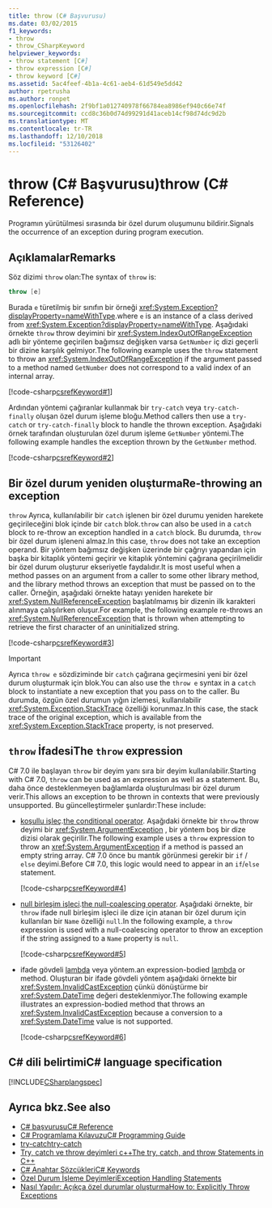 ```yaml
---
title: throw (C# Başvurusu)
ms.date: 03/02/2015
f1_keywords:
- throw
- throw_CSharpKeyword
helpviewer_keywords:
- throw statement [C#]
- throw expression [C#]
- throw keyword [C#]
ms.assetid: 5ac4feef-4b1a-4c61-aeb4-61d549e5dd42
author: rpetrusha
ms.author: ronpet
ms.openlocfilehash: 2f9bf1a012740978f66784ea8986ef940c66e74f
ms.sourcegitcommit: ccd8c36b0d74d99291d41aceb14cf98d74dc9d2b
ms.translationtype: MT
ms.contentlocale: tr-TR
ms.lasthandoff: 12/10/2018
ms.locfileid: "53126402"
---
```

# <a name="throw-c-reference"></a><span data-ttu-id="a33e4-102">throw (C# Başvurusu)</span><span class="sxs-lookup"><span data-stu-id="a33e4-102">throw (C# Reference)</span></span>

<span data-ttu-id="a33e4-103">Programın yürütülmesi sırasında bir özel durum oluşumunu bildirir.</span><span class="sxs-lookup"><span data-stu-id="a33e4-103">Signals the occurrence of an exception during program execution.</span></span>  
  
## <a name="remarks"></a><span data-ttu-id="a33e4-104">Açıklamalar</span><span class="sxs-lookup"><span data-stu-id="a33e4-104">Remarks</span></span>

<span data-ttu-id="a33e4-105">Söz dizimi `throw` olan:</span><span class="sxs-lookup"><span data-stu-id="a33e4-105">The syntax of `throw` is:</span></span>

```csharp
throw [e]
```

<span data-ttu-id="a33e4-106">Burada `e` türetilmiş bir sınıfın bir örneği <xref:System.Exception?displayProperty=nameWithType>.</span><span class="sxs-lookup"><span data-stu-id="a33e4-106">where `e` is an instance of a class derived from <xref:System.Exception?displayProperty=nameWithType>.</span></span> <span data-ttu-id="a33e4-107">Aşağıdaki örnekte `throw` throw deyimini bir <xref:System.IndexOutOfRangeException> adlı bir yönteme geçirilen bağımsız değişken varsa `GetNumber` iç dizi geçerli bir dizine karşılık gelmiyor.</span><span class="sxs-lookup"><span data-stu-id="a33e4-107">The following example uses the `throw` statement to throw an <xref:System.IndexOutOfRangeException> if the argument passed to a method named `GetNumber` does not correspond to a valid index of an internal array.</span></span>

[!code-csharp[csrefKeyword#1](~/samples/snippets/csharp/language-reference/keywords/throw/throw-1.cs#1)]  

<span data-ttu-id="a33e4-108">Ardından yöntemi çağıranlar kullanmak bir `try-catch` veya `try-catch-finally` oluşan özel durum işleme bloğu.</span><span class="sxs-lookup"><span data-stu-id="a33e4-108">Method callers then use a `try-catch` or `try-catch-finally` block to handle the thrown exception.</span></span> <span data-ttu-id="a33e4-109">Aşağıdaki örnek tarafından oluşturulan özel durum işleme `GetNumber` yöntemi.</span><span class="sxs-lookup"><span data-stu-id="a33e4-109">The following example handles the exception thrown by the `GetNumber` method.</span></span>

[!code-csharp[csrefKeyword#2](~/samples/snippets/csharp/language-reference/keywords/throw/throw-1.cs#2)]  

## <a name="re-throwing-an-exception"></a><span data-ttu-id="a33e4-110">Bir özel durum yeniden oluşturma</span><span class="sxs-lookup"><span data-stu-id="a33e4-110">Re-throwing an exception</span></span>

<span data-ttu-id="a33e4-111">`throw` Ayrıca, kullanılabilir bir `catch` işlenen bir özel durumu yeniden harekete geçirileceğini blok içinde bir `catch` blok.</span><span class="sxs-lookup"><span data-stu-id="a33e4-111">`throw` can also be used in a `catch` block to re-throw an exception handled in a `catch` block.</span></span>  <span data-ttu-id="a33e4-112">Bu durumda, `throw` bir özel durum işleneni almaz.</span><span class="sxs-lookup"><span data-stu-id="a33e4-112">In this case, `throw` does not take an exception operand.</span></span> <span data-ttu-id="a33e4-113">Bir yöntem bağımsız değişken üzerinde bir çağrıyı yapandan için başka bir kitaplık yöntemi geçirir ve kitaplık yöntemini çağırana geçirilmelidir bir özel durum oluşturur ekseriyetle faydalıdır.</span><span class="sxs-lookup"><span data-stu-id="a33e4-113">It is most useful when a method passes on an argument from a caller to some other library method, and the library method throws an exception that must be passed on to the caller.</span></span> <span data-ttu-id="a33e4-114">Örneğin, aşağıdaki örnekte hatayı yeniden harekete bir <xref:System.NullReferenceException> başlatılmamış bir dizenin ilk karakteri alınmaya çalışılırken oluşur.</span><span class="sxs-lookup"><span data-stu-id="a33e4-114">For example, the following example re-throws an <xref:System.NullReferenceException> that is thrown when attempting to retrieve the first character of an uninitialized string.</span></span>

[!code-csharp[csrefKeyword#3](~/samples/snippets/csharp/language-reference/keywords/throw/throw-3.cs#3)]  

> [!IMPORTANT]
> <span data-ttu-id="a33e4-115">Ayrıca `throw e` sözdiziminde bir `catch` çağırana geçirmesini yeni bir özel durum oluşturmak için blok.</span><span class="sxs-lookup"><span data-stu-id="a33e4-115">You can also use the `throw e` syntax in a `catch` block to instantiate a new exception that you pass on to the caller.</span></span> <span data-ttu-id="a33e4-116">Bu durumda, özgün özel durumun yığın izlemesi, kullanılabilir <xref:System.Exception.StackTrace> özelliği korunmaz.</span><span class="sxs-lookup"><span data-stu-id="a33e4-116">In this case, the stack trace of the original exception, which is available from the <xref:System.Exception.StackTrace> property, is not preserved.</span></span>

## <a name="the-throw-expression"></a><span data-ttu-id="a33e4-117">`throw` İfadesi</span><span class="sxs-lookup"><span data-stu-id="a33e4-117">The `throw` expression</span></span>

<span data-ttu-id="a33e4-118">C# 7.0 ile başlayan `throw` bir deyim yanı sıra bir deyim kullanılabilir.</span><span class="sxs-lookup"><span data-stu-id="a33e4-118">Starting with C# 7.0, `throw` can be used as an expression as well as a statement.</span></span> <span data-ttu-id="a33e4-119">Bu, daha önce desteklenmeyen bağlamlarda oluşturulması bir özel durum verir.</span><span class="sxs-lookup"><span data-stu-id="a33e4-119">This allows an exception to be thrown in contexts that were previously unsupported.</span></span> <span data-ttu-id="a33e4-120">Bu güncelleştirmeler şunlardır:</span><span class="sxs-lookup"><span data-stu-id="a33e4-120">These include:</span></span>

- <span data-ttu-id="a33e4-121">[koşullu işleç](../operators/conditional-operator.md).</span><span class="sxs-lookup"><span data-stu-id="a33e4-121">[the conditional operator](../operators/conditional-operator.md).</span></span> <span data-ttu-id="a33e4-122">Aşağıdaki örnekte bir `throw` throw deyimi bir <xref:System.ArgumentException> , bir yöntem boş bir dize dizisi olarak geçirilir.</span><span class="sxs-lookup"><span data-stu-id="a33e4-122">The following example uses a `throw` expression to throw an <xref:System.ArgumentException> if a method is passed an empty string array.</span></span> <span data-ttu-id="a33e4-123">C# 7.0 önce bu mantık görünmesi gerekir bir `if` / `else` deyimi.</span><span class="sxs-lookup"><span data-stu-id="a33e4-123">Before C# 7.0, this logic would need to appear in an `if`/`else` statement.</span></span>

   [!code-csharp[csrefKeyword#4](~/samples/snippets/csharp/language-reference/keywords/throw/conditional.cs#1)]  
  
- <span data-ttu-id="a33e4-124">[null birleşim işleci](../operators/null-coalescing-operator.md).</span><span class="sxs-lookup"><span data-stu-id="a33e4-124">[the null-coalescing operator](../operators/null-coalescing-operator.md).</span></span> <span data-ttu-id="a33e4-125">Aşağıdaki örnekte, bir `throw` ifade null birleşim işleci ile dize için atanan bir özel durum için kullanılan bir `Name` özelliği `null`.</span><span class="sxs-lookup"><span data-stu-id="a33e4-125">In the following example, a `throw` expression is used with a null-coalescing operator to throw an exception if the string assigned to a `Name` property is `null`.</span></span>

   [!code-csharp[csrefKeyword#5](~/samples/snippets/csharp/language-reference/keywords/throw/coalescing.cs#1)]  

- <span data-ttu-id="a33e4-126">ifade gövdeli [lambda](../../lambda-expressions.md) veya yöntem.</span><span class="sxs-lookup"><span data-stu-id="a33e4-126">an expression-bodied [lambda](../../lambda-expressions.md) or method.</span></span> <span data-ttu-id="a33e4-127">Oluşturan bir ifade gövdeli yöntem aşağıdaki örnekte bir <xref:System.InvalidCastException> çünkü dönüştürme bir <xref:System.DateTime> değeri desteklenmiyor.</span><span class="sxs-lookup"><span data-stu-id="a33e4-127">The following example illustrates an expression-bodied method that throws an <xref:System.InvalidCastException> because a conversion to a <xref:System.DateTime> value is not supported.</span></span>

   [!code-csharp[csrefKeyword#6](~/samples/snippets/csharp/language-reference/keywords/throw/exp-bodied.cs#1)]  

## <a name="c-language-specification"></a><span data-ttu-id="a33e4-128">C# dili belirtimi</span><span class="sxs-lookup"><span data-stu-id="a33e4-128">C# language specification</span></span>  

[!INCLUDE[CSharplangspec](~/includes/csharplangspec-md.md)]  
  
## <a name="see-also"></a><span data-ttu-id="a33e4-129">Ayrıca bkz.</span><span class="sxs-lookup"><span data-stu-id="a33e4-129">See also</span></span>

- [<span data-ttu-id="a33e4-130">C# başvurusu</span><span class="sxs-lookup"><span data-stu-id="a33e4-130">C# Reference</span></span>](../index.md)  
- [<span data-ttu-id="a33e4-131">C# Programlama Kılavuzu</span><span class="sxs-lookup"><span data-stu-id="a33e4-131">C# Programming Guide</span></span>](../../programming-guide/index.md)  
- [<span data-ttu-id="a33e4-132">try-catch</span><span class="sxs-lookup"><span data-stu-id="a33e4-132">try-catch</span></span>](try-catch.md)  
- [<span data-ttu-id="a33e4-133">Try, catch ve throw deyimleri c++</span><span class="sxs-lookup"><span data-stu-id="a33e4-133">The try, catch, and throw Statements in C++</span></span>](try-catch.md)  
- [<span data-ttu-id="a33e4-134">C# Anahtar Sözcükleri</span><span class="sxs-lookup"><span data-stu-id="a33e4-134">C# Keywords</span></span>](index.md)  
- [<span data-ttu-id="a33e4-135">Özel Durum İşleme Deyimleri</span><span class="sxs-lookup"><span data-stu-id="a33e4-135">Exception Handling Statements</span></span>](exception-handling-statements.md)  
- [<span data-ttu-id="a33e4-136">Nasıl Yapılır: Açıkça özel durumlar oluşturma</span><span class="sxs-lookup"><span data-stu-id="a33e4-136">How to: Explicitly Throw Exceptions</span></span>](../../../standard/exceptions/how-to-explicitly-throw-exceptions.md)